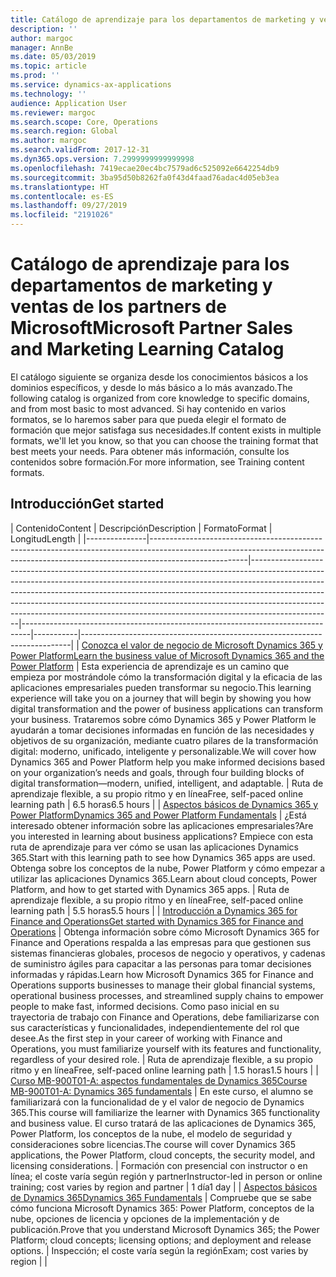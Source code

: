 ```yaml
---
title: Catálogo de aprendizaje para los departamentos de marketing y ventas de los partners de Microsoft
description: ''
author: margoc
manager: AnnBe
ms.date: 05/03/2019
ms.topic: article
ms.prod: ''
ms.service: dynamics-ax-applications
ms.technology: ''
audience: Application User
ms.reviewer: margoc
ms.search.scope: Core, Operations
ms.search.region: Global
ms.author: margoc
ms.search.validFrom: 2017-12-31
ms.dyn365.ops.version: 7.2999999999999998
ms.openlocfilehash: 7419ecae20ec4bc7579ad6c525092e6642254db9
ms.sourcegitcommit: 3ba95d50b8262fa0f43d4faad76adac4d05eb3ea
ms.translationtype: HT
ms.contentlocale: es-ES
ms.lasthandoff: 09/27/2019
ms.locfileid: "2191026"
---
```

# <a name="microsoft-partner-sales-and-marketing-learning-catalog"></a><span data-ttu-id="9dec9-102">Catálogo de aprendizaje para los departamentos de marketing y ventas de los partners de Microsoft</span><span class="sxs-lookup"><span data-stu-id="9dec9-102">Microsoft Partner Sales and Marketing Learning Catalog</span></span>

<span data-ttu-id="9dec9-103">El catálogo siguiente se organiza desde los conocimientos básicos a los dominios específicos, y desde lo más básico a lo más avanzado.</span><span class="sxs-lookup"><span data-stu-id="9dec9-103">The following catalog is organized from core knowledge to specific domains, and from most basic to most advanced.</span></span> <span data-ttu-id="9dec9-104">Si hay contenido en varios formatos, se lo haremos saber para que pueda elegir el formato de formación que mejor satisfaga sus necesidades.</span><span class="sxs-lookup"><span data-stu-id="9dec9-104">If content exists in multiple formats, we'll let you know, so that you can choose the training format that best meets your needs.</span></span> <span data-ttu-id="9dec9-105">Para obtener más información, consulte los contenidos sobre formación.</span><span class="sxs-lookup"><span data-stu-id="9dec9-105">For more information, see Training content formats.</span></span> 

## <a name="get-started"></a><span data-ttu-id="9dec9-106">Introducción</span><span class="sxs-lookup"><span data-stu-id="9dec9-106">Get started</span></span>
| <span data-ttu-id="9dec9-107">Contenido</span><span class="sxs-lookup"><span data-stu-id="9dec9-107">Content</span></span>                                                                                                                                   | <span data-ttu-id="9dec9-108">Descripción</span><span class="sxs-lookup"><span data-stu-id="9dec9-108">Description</span></span>                                                                                                                                                                                                                                                                                                                                                                                                              | <span data-ttu-id="9dec9-109">Formato</span><span class="sxs-lookup"><span data-stu-id="9dec9-109">Format</span></span>                                                                         | <span data-ttu-id="9dec9-110">Longitud</span><span class="sxs-lookup"><span data-stu-id="9dec9-110">Length</span></span>    | 
|---------------|------------------------------------------------------------------------------------------------------------------------------------------------------------------------------------|--------------------------------------------------------------------------------------------------------------------------------------------------------------------------------------------------------------------------------------------------------------------------------------------------------------------------------------------------------------------------------------------------------------------------|--------------------------------------------------------------------------------|-----------|---------------------------------------------------------------------------|
| [<span data-ttu-id="9dec9-111">Conozca el valor de negocio de Microsoft Dynamics 365 y Power Platform</span><span class="sxs-lookup"><span data-stu-id="9dec9-111">Learn the business value of Microsoft Dynamics 365 and the Power Platform</span></span>](https://docs.microsoft.com/en-us/learn/paths/learn-business-value-of-dynamics-365-and-power-platform/) | <span data-ttu-id="9dec9-112">Esta experiencia de aprendizaje es un camino que empieza por mostrándole cómo la transformación digital y la eficacia de las aplicaciones empresariales pueden transformar su negocio.</span><span class="sxs-lookup"><span data-stu-id="9dec9-112">This learning experience will take you on a journey that will begin by showing you how digital transformation and the power of business applications can transform your business.</span></span> <span data-ttu-id="9dec9-113">Trataremos sobre cómo Dynamics 365 y Power Platform le ayudarán a tomar decisiones informadas en función de las necesidades y objetivos de su organización, mediante cuatro pilares de la transformación digital: moderno, unificado, inteligente y personalizable.</span><span class="sxs-lookup"><span data-stu-id="9dec9-113">We will cover how Dynamics 365 and Power Platform help you make informed decisions based on your organization’s needs and goals, through four building blocks of digital transformation—modern, unified, intelligent, and adaptable.</span></span>   | <span data-ttu-id="9dec9-114">Ruta de aprendizaje flexible, a su propio ritmo y en línea</span><span class="sxs-lookup"><span data-stu-id="9dec9-114">Free, self-paced online learning path</span></span>                                          | <span data-ttu-id="9dec9-115">6.5 horas</span><span class="sxs-lookup"><span data-stu-id="9dec9-115">6.5 hours</span></span> |
| [<span data-ttu-id="9dec9-116">Aspectos básicos de Dynamics 365 y Power Platform</span><span class="sxs-lookup"><span data-stu-id="9dec9-116">Dynamics 365 and Power Platform Fundamentals</span></span>](https://docs.microsoft.com/en-us/learn/paths/dyn-power-plat-bus-app-fundamentals/)                                                  | <span data-ttu-id="9dec9-117">¿Está interesado obtener información sobre las aplicaciones empresariales?</span><span class="sxs-lookup"><span data-stu-id="9dec9-117">Are you interested in learning about business applications?</span></span> <span data-ttu-id="9dec9-118">Empiece con esta ruta de aprendizaje para ver cómo se usan las aplicaciones Dynamics 365.</span><span class="sxs-lookup"><span data-stu-id="9dec9-118">Start with this learning path to see how Dynamics 365 apps are used.</span></span> <span data-ttu-id="9dec9-119">Obtenga sobre los conceptos de la nube, Power Platform y cómo empezar a utilizar las aplicaciones Dynamics 365.</span><span class="sxs-lookup"><span data-stu-id="9dec9-119">Learn about cloud concepts, Power Platform, and how to get started with Dynamics 365 apps.</span></span>                                                                                                                                                                                              | <span data-ttu-id="9dec9-120">Ruta de aprendizaje flexible, a su propio ritmo y en línea</span><span class="sxs-lookup"><span data-stu-id="9dec9-120">Free, self-paced online learning path</span></span>                                          | <span data-ttu-id="9dec9-121">5.5 horas</span><span class="sxs-lookup"><span data-stu-id="9dec9-121">5.5 hours</span></span> |
| [<span data-ttu-id="9dec9-122">Introducción a Dynamics 365 for Finance and Operations</span><span class="sxs-lookup"><span data-stu-id="9dec9-122">Get started with Dynamics 365 for Finance and Operations</span></span>](https://docs.microsoft.com/en-us/learn/paths/get-started-with-dynamics-365-for-finance-and-ops/)                        | <span data-ttu-id="9dec9-123">Obtenga información sobre cómo Microsoft Dynamics 365 for Finance and Operations respalda a las empresas para que gestionen sus sistemas financieras globales, procesos de negocio y operativos, y cadenas de suministro ágiles para capacitar a las personas para tomar decisiones informadas y rápidas.</span><span class="sxs-lookup"><span data-stu-id="9dec9-123">Learn how Microsoft Dynamics 365 for Finance and Operations supports businesses to manage their global financial systems, operational business processes, and streamlined supply chains to empower people to make fast, informed decisions.</span></span> <span data-ttu-id="9dec9-124">Como paso inicial en su trayectoria de trabajo con Finance and Operations, debe familiarizarse con sus características y funcionalidades, independientemente del rol que desee.</span><span class="sxs-lookup"><span data-stu-id="9dec9-124">As the first step in your career of working with Finance and Operations, you must familiarize yourself with its features and functionality, regardless of your desired role.</span></span> | <span data-ttu-id="9dec9-125">Ruta de aprendizaje flexible, a su propio ritmo y en línea</span><span class="sxs-lookup"><span data-stu-id="9dec9-125">Free, self-paced online learning path</span></span>                                          | <span data-ttu-id="9dec9-126">1.5 horas</span><span class="sxs-lookup"><span data-stu-id="9dec9-126">1.5 hours</span></span> |
| [<span data-ttu-id="9dec9-127">Curso MB-900T01-A: aspectos fundamentales de Dynamics 365</span><span class="sxs-lookup"><span data-stu-id="9dec9-127">Course MB-900T01-A: Dynamics 365 fundamentals</span></span>](https://www.microsoft.com/en-us/learning/course.aspx?cid=MB-900T01)                                                                | <span data-ttu-id="9dec9-128">En este curso, el alumno se familiarizará con la funcionalidad de y el valor de negocio de Dynamics 365.</span><span class="sxs-lookup"><span data-stu-id="9dec9-128">This course will familiarize the learner with Dynamics 365 functionality and business value.</span></span> <span data-ttu-id="9dec9-129">El curso tratará de las aplicaciones de Dynamics 365, Power Platform, los conceptos de la nube, el modelo de seguridad y consideraciones sobre licencias.</span><span class="sxs-lookup"><span data-stu-id="9dec9-129">The course will cover Dynamics 365 applications, the Power Platform, cloud concepts, the security model, and licensing considerations.</span></span>                                                                                                                                                                                      | <span data-ttu-id="9dec9-130">Formación con presencial con instructor o en línea; el coste varía según región y partner</span><span class="sxs-lookup"><span data-stu-id="9dec9-130">Instructor-led in person or online training; cost varies by region and partner</span></span> | <span data-ttu-id="9dec9-131">1 día</span><span class="sxs-lookup"><span data-stu-id="9dec9-131">1 day</span></span>     |
| [<span data-ttu-id="9dec9-132">Aspectos básicos de Dynamics 365</span><span class="sxs-lookup"><span data-stu-id="9dec9-132">Dynamics 365 Fundamentals</span></span>](https://www.microsoft.com/en-us/learning/d365-fundamentals.aspx)                                                                                       | <span data-ttu-id="9dec9-133">Compruebe que se sabe cómo funciona Microsoft Dynamics 365: Power Platform, conceptos de la nube, opciones de licencia y opciones de la implementación y de publicación.</span><span class="sxs-lookup"><span data-stu-id="9dec9-133">Prove that you understand Microsoft Dynamics 365; the Power Platform; cloud concepts; licensing options; and deployment and release options.</span></span>                                                                                                                                                                                                                                                                             | <span data-ttu-id="9dec9-134">Inspección; el coste varía según la región</span><span class="sxs-lookup"><span data-stu-id="9dec9-134">Exam; cost varies by region</span></span>                                                    |           |